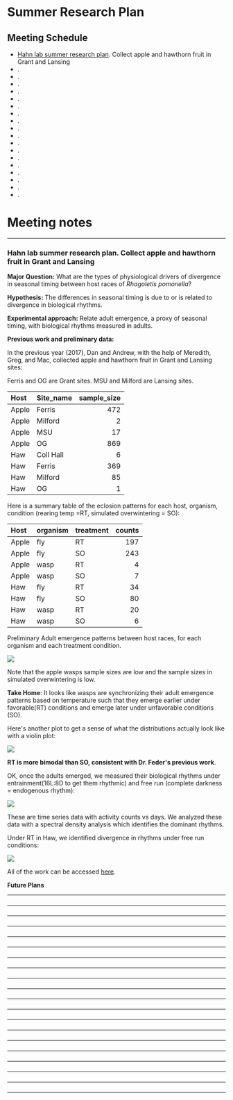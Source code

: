 # Summer Research Plan

## Meeting Schedule

* [Hahn lab summer research plan](#id-section1). Collect apple and hawthorn fruit in Grant and Lansing
* [](#id-section2). 
* [  ](#id-section3).
* [](#id-section4).
* [](#id-section5).
* [ ](#id-section6).
* [](#id-section7).
* [ ](#id-section8).
* [](#id-section9).
* [  ](#id-section10).
* [  ](#id-section11).
* [ ](#id-section12).
* [ ](#id-section13).
* [ ](#id-section14).
* [ ](#id-section15).
* [ ](#id-section16).
* [ ](#id-section17).
* [](#id-section18).
* [](#id-section19).


# Meeting notes

------

<div id='id-section1'/>    
    
### Hahn lab summer research plan. Collect apple and hawthorn fruit in Grant and Lansing

**Major Question:** What are the types of physiological drivers of divergence in seasonal timing between host races of *Rhagoletis pomonella*?

**Hypothesis:** The differences in seasonal timing is due to or is related to divergence in biological rhythms. 

**Experimental approach:** Relate adult emergence, a proxy of seasonal timing, with biological rhythms measured in adults. 

**Previous work and preliminary data:**

In the previous year (2017), Dan and Andrew, with the help of Meredith, Greg, and Mac, collected apple and hawthorn fruit in Grant and Lansing sites:

Ferris and OG are Grant sites. 
MSU and Milford are Lansing sites. 

|Host  |Site_name | sample_size|
|:-----|:---------|-----------:|
|Apple |Ferris    |         472|
|Apple |Milford   |           2|
|Apple |MSU       |          17|
|Apple |OG        |         869|
|Haw   |Coll Hall |           6|
|Haw   |Ferris    |         369|
|Haw   |Milford   |          85|
|Haw   |OG        |           1|

Here is a summary table of the eclosion patterns for each host, organism, condition (rearing temp =RT, simulated overwintering = SO):

|Host  |organism |treatment | counts|
|:-----|:--------|:---------|------:|
|Apple |fly      |RT        |    197|
|Apple |fly      |SO        |    243|
|Apple |wasp     |RT        |      4|
|Apple |wasp     |SO        |      7|
|Haw   |fly      |RT        |     34|
|Haw   |fly      |SO        |     80|
|Haw   |wasp     |RT        |     20|
|Haw   |wasp     |SO        |      6|

Preliminary Adult emergence patterns between host races, for each organism and each treatment condition. 

![](https://user-images.githubusercontent.com/4654474/41360151-0ae1a9c6-6efa-11e8-8358-1e0d16d74742.png)

Note that the apple wasps sample sizes are low and the sample sizes in simulated overwintering is low. 

**Take Home**: It looks like wasps are synchronizing their adult emergence patterns based on temperature such that they emerge earlier under favorable(RT) conditions and emerge later under unfavorable conditions (SO). 

Here's another plot to get a sense of what the distributions actually look like with a violin plot:

![](https://user-images.githubusercontent.com/4654474/41360428-c1dae8c2-6efa-11e8-8276-e07a5c24ed70.png)

**RT is more bimodal than SO, consistent with Dr. Feder's previous work**. 

OK, once the adults emerged, we measured their biological rhythms under entrainment(16L:8D to get them rhythmic) and free run (complete darkness = endogenous rhythm):

![](https://user-images.githubusercontent.com/4654474/41360601-24371180-6efb-11e8-9743-08174934b3f3.jpg)

These are time series data with activity counts vs days. We analyzed these data with a spectral density analysis which identifies the dominant rhythms. 

Under RT in Haw, we identified divergence in rhythms under free run conditions:

![](https://user-images.githubusercontent.com/4654474/41360649-443319ac-6efb-11e8-8787-be43354733d2.jpg)


All of the work can be accessed [here](https://github.com/adnguyen/Circadian_rhythm_runs_seasonal_timing).

**Future Plans**



------

<div id='id-section2'/>    
    
###      

------

<div id='id-section3'/>    
    
###  

------

<div id='id-section4'/>    
    
###  

------

<div id='id-section5'/>    
    
###   

------

<div id='id-section6'/>    
    
###  

------

<div id='id-section7'/>    
    
###   

------

<div id='id-section8'/>    
    
###   

------

<div id='id-section9'/>    
    
###   

------

<div id='id-section10'/>    
    
###   

------

<div id='id-section11'/>    
    
###  

------

<div id='id-section12'/>    
    
### 

------

<div id='id-section13'/>    
    
### 

------

<div id='id-section14'/>    
    
### 

------

<div id='id-section15'/>    
    
###  

------

<div id='id-section16'/>    
    
###   

------

<div id='id-section17'/>    
    
###   

------

<div id='id-section18'/>    
    
###   

------

<div id='id-section19'/>    
    
###  

------

<div id='id-section20'/>    
    
###   

------

